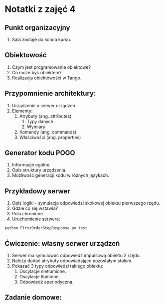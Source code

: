 Notatki z zajęć 4
=================

Punkt organizacyjny
-------------------
1. Sala zostaje do końca kursu.

Obiektowość
-----------
1. Czym jest programowanie obiektowe?
2. Co może być obiektem?
3. Realizacja obiektowości w Tango.

Przypomnienie architektury:
---------------------------
1. Urządzenie a serwer urządzeń.
2. Elementy:
    1. Atrybuty (ang. attributes)
        1. Typy danych
        2. Wymiary
    2. Komendy (ang. commands)
    3. Właściwości (ang. properties)

Generator kodu POGO
-------------------
1. Informacje ogólne.
2. Opis struktury urządzenia.
3. Możliwość generacji kodu w różnych językach.

Przykładowy serwer
------------------
1. Opis logiki - symulacja odpowiedzi skokowej obiektu pierwszego rzędu.
2. Gdzie co się wstawia?
3. Pola chronione.
4. Uruchomienie serwera:
```console
python FirstOrderStepResponse.py test
```

Ćwiczenie: własny serwer urządzeń
---------------------------------
1. Serwer ma symulować odpowiedź impulsową obiektu 2 rzędu.
2. Należy dodać atrybuty odpowiadające pozostałym stałym.
3. Pokazać 3 typy odpowiedzi takiego obiektu:
    1. Oscylacje nietłumione.
    2. Oscylacje tłumione.
    3. Odpowiedź aperiodyczna.
    
Zadanie domowe:
---------------
